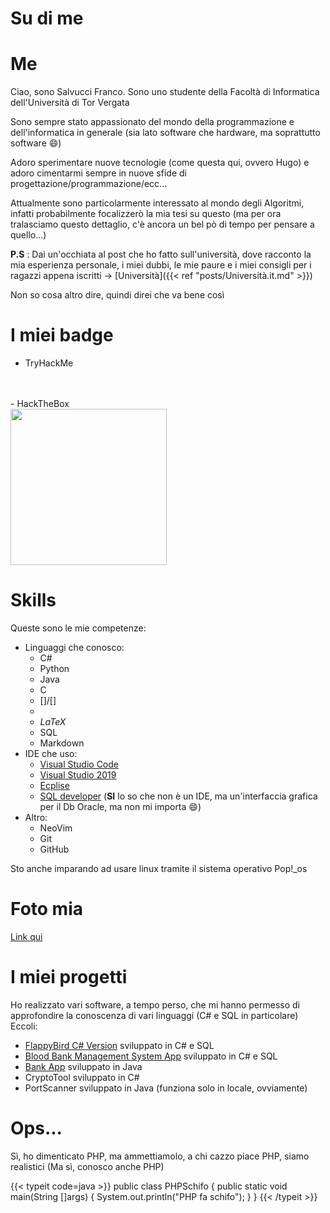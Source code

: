 # Su di me

# Me
Ciao, sono Salvucci Franco.
Sono uno studente della Facoltà di Informatica dell'Università di Tor Vergata

Sono sempre stato appassionato del mondo della programmazione e dell'informatica in generale (sia lato software che hardware, ma soprattutto software :smile:)

Adoro sperimentare nuove tecnologie (come questa qui, ovvero Hugo) e adoro cimentarmi sempre in nuove sfide di progettazione/programmazione/ecc... 

Attualmente sono particolarmente interessato al mondo degli Algoritmi, infatti probabilmente focalizzerò la mia tesi su questo (ma per ora tralasciamo questo dettaglio, c'è ancora un bel pò di tempo per pensare a quello...)<br/>

**P.S** :  Dai un'occhiata al post che ho fatto sull'università, dove racconto la mia esperienza personale, i miei dubbi, le mie paure e i miei consigli per i ragazzi appena iscritti -> [Università]({{< ref "posts/Università.it.md" >}})

Non so cosa altro dire, quindi direi che va bene così

# I miei badge

- TryHackMe <br/><script src="https://tryhackme.com/badge/2975155"></script><br/>
<br/>
- HackTheBox <br><a href="https://www.hackthebox.com/badge/image/1873672"><img src="https://www.hackthebox.com/badge/image/1873672" width="250"></img></a><br/>

# Skills
Queste sono le mie competenze:

- Linguaggi che conosco:
    - C#
    - <i class="fa-brands fa-python"></i> Python
    - <i class="fa-brands fa-java"></i> Java
    - C
    - [<i class="fa-brands fa-html5"></i>]/[<i class="fa-brands fa-css3"></i>]
    - <i class="fa-brands fa-js"></i>
    - $LaTeX$
    - <i class="fa-solid fa-database"></i> SQL
    - <i class="fa-brands fa-markdown"></i> Markdown
- IDE che uso:
    - [Visual Studio Code](https://code.visualstudio.com/)
    - [Visual Studio 2019](https://visualstudio.microsoft.com/it/vs/older-downloads/)
    - [Ecplise](https://www.eclipse.org/downloads/)
    - [SQL developer](https://www.oracle.com/it/database/sqldeveloper/) (**SI** lo so che non è un IDE, ma un'interfaccia grafica per il Db Oracle, ma non mi importa 😄)
- Altro:
    - NeoVim
    - <i class="fa-brands fa-git"></i> Git
    - <i class="fa-brands fa-github"></i> GitHub

Sto anche imparando ad usare linux <i class="fa-brands fa-linux"></i> tramite il sistema operativo Pop!_os

# Foto mia

[Link qui](https://staticfanpage.akamaized.net/wp-content/uploads/sites/6/2021/11/bambino-sconsolato-hasbulla-1200x675.jpg)

# I miei progetti

Ho realizzato vari software, a tempo perso, che mi hanno permesso di approfondire la conoscenza di vari linguaggi (C# e SQL in particolare)
Eccoli:

- [FlappyBird C# Version](https://github.com/francosalvucci14/FlappyBird-CS) sviluppato in C# e SQL
- [Blood Bank Management System App](https://github.com/francosalvucci14/BloodBank_ManagementSystem) sviluppato in C# e SQL
- [Bank App](https://github.com/francosalvucci14/Bank-App) sviluppato in <i class="fa-brands fa-java"></i> Java
- CryptoTool sviluppato in C#
- PortScanner sviluppato in <i class="fa-brands fa-java"></i> Java (funziona solo in locale, ovviamente)

# Ops...

Sì, ho dimenticato PHP, ma ammettiamolo, a chi cazzo piace PHP, siamo realistici
(Ma sì, conosco anche PHP)

{{< typeit code=java >}}
public class PHPSchifo {
    public static void main(String []args) {
        System.out.println("PHP fa schifo");
    }
}
{{< /typeit >}}



